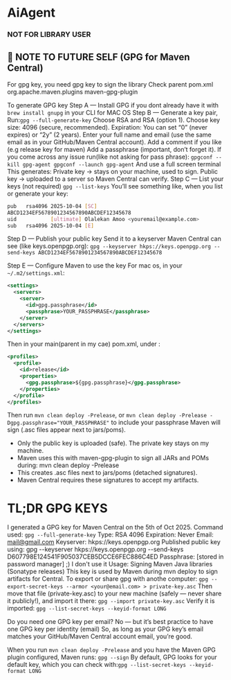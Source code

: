 # AiAgent



### NOT FOR LIBRARY USER
## 📝 NOTE TO FUTURE SELF (GPG for Maven Central)

For gpg key, you need gpg key to sign the library
Check parent pom.xml 
<groupId>org.apache.maven.plugins</groupId>
<artifactId>maven-gpg-plugin</artifactId>

To generate GPG key
Step A — Install GPG if you dont already have it with `brew install gnupg` in your CLI for MAC OS
Step B — Generate a key pair, Run:`gpg --full-generate-key`
    Choose RSA and RSA (option 1).
    Choose key size: 4096 (secure, recommended).
    Expiration: You can set “0” (never expires) or “2y” (2 years).
    Enter your full name and email (use the same email as in your GitHub/Maven Central account).
    Add a comment if you like (e.g release key for maven)
    Add a passphrase (important, don’t forget it).
        If you come across any issue run(like not asking for pass phrase):
        ```
        gpgconf --kill gpg-agent
        gpgconf --launch gpg-agent
        ```
        And use a full screen terminal
    This generates:
    Private key → stays on your machine, used to sign. 
    Public key → uploaded to a server so Maven Central can verify.
Step C — List your keys (not required) `gpg --list-keys`
You’ll see something like, when you list or generate your key:
```BASH
pub   rsa4096 2025-10-04 [SC]
ABCD1234EF5678901234567890ABCDEF12345678
uid           [ultimate] Olalekan Amoo <youremail@example.com>
sub   rsa4096 2025-10-04 [E]
```
Step D — Publish your public key
Send it to a keyserver Maven Central can see (like keys.openpgp.org):
`gpg --keyserver hkps://keys.openpgp.org --send-keys ABCD1234EF5678901234567890ABCDEF12345678`

Step E — Configure Maven to use the key
For mac os, in your `~/.m2/settings.xml`:

```XML
<settings>
  <servers>
    <server>
      <id>gpg.passphrase</id>
      <passphrase>YOUR_PASSPHRASE</passphrase>
    </server>
  </servers>
</settings>
```
Then in your main(parent in my cae) pom.xml, under <profiles>:
```xml
<profiles>
  <profile>
    <id>release</id>
    <properties>
      <gpg.passphrase>${gpg.passphrase}</gpg.passphrase>
    </properties>
  </profile>
</profiles>
```
Then run `mvn clean deploy -Prelease`, or `mvn clean deploy -Prelease -Dgpg.passphrase="YOUR_PASSPHRASE"` to include your passphrase
Maven will sign (.asc files appear next to jars/poms).

- Only the public key is uploaded (safe). The private key stays on my machine.
- Maven uses this with maven-gpg-plugin to sign all JARs and POMs during:
  mvn clean deploy -Prelease
- This creates .asc files next to jars/poms (detached signatures).
- Maven Central requires these signatures to accept my artifacts.

# TL;DR GPG KEYS
I generated a GPG key for Maven Central on the 5th of Oct 2025.
Command used: `gpg --full-generate-key`
Type: RSA 4096
Expiration: Never
Email: mail@gmail.com
Keyserver: hkps://keys.openpgp.org
Published public key using: gpg --keyserver hkps://keys.openpgp.org --send-keys D607798E124541F905037CEB5DCCE6FEC886C4ED
Passphrase: [stored in password manager] ;) I don't use it
Usage: Signing Maven Java libraries (Sonatype releases)
This key is used by Maven during mvn deploy to sign artifacts for Central.
To export or share gpg with anothe computer: `gpg --export-secret-keys --armor <your@email.com> > private-key.asc`
    Then move that file (private-key.asc) to your new machine (safely — never share it publicly!), and import it there: `gpg --import private-key.asc`
    Verify it is imported: `gpg --list-secret-keys --keyid-format LONG`

Do you need one GPG key per email?
No — but it’s best practice to have one GPG key per identity (email)
So, as long as your GPG key’s email matches your GitHub/Maven Central account email, you’re good.

When you run `mvn clean deploy -Prelease` and you have the Maven GPG plugin configured, Maven runs: `gpg --sign`
By default, GPG looks for your default key, which you can check with:`gpg --list-secret-keys --keyid-format LONG`